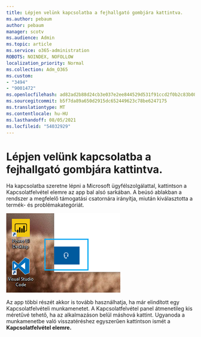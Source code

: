 ```yaml
---
title: Lépjen velünk kapcsolatba a fejhallgató gombjára kattintva.
ms.author: pebaum
author: pebaum
manager: scotv
ms.audience: Admin
ms.topic: article
ms.service: o365-administration
ROBOTS: NOINDEX, NOFOLLOW
localization_priority: Normal
ms.collection: Adm_O365
ms.custom:
- "3494"
- "9001472"
ms.openlocfilehash: ad82ad2b88d24cb3e037e2ee844529d531f91ccd2f0b2c83b08ead9df889cc0f
ms.sourcegitcommit: b5f7da89a650d2915dc652449623c78be6247175
ms.translationtype: MT
ms.contentlocale: hu-HU
ms.lasthandoff: 08/05/2021
ms.locfileid: "54032929"
---
```

# <a name="contact-us-by-clicking-the-headphone-button"></a>Lépjen velünk kapcsolatba a fejhallgató gombjára kattintva.

Ha kapcsolatba szeretne lépni a Microsoft  ügyfélszolgálattal, kattintson a Kapcsolatfelvétel elemre az app bal alsó sarkában. A beúsó ablakban a rendszer a megfelelő támogatási csatornára irányítja, miután kiválasztotta a termék- és problémakategóriát.

![A fejhallgató ikonra kattintva lépjen velünk kapcsolatba.](media/contact-us-headphone-icon.png)

Az app többi részét akkor is tovább használhatja, ha már elindított egy Kapcsolatfelvételi munkamenetet. A Kapcsolatfelvétel panel átmenetileg kis méretűvé tehető, ha az alkalmazáson belül máshová kattint. Ugyanoda a munkamenetbe való visszatéréshez egyszerűen kattintson ismét a **Kapcsolatfelvétel elemre.**
